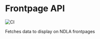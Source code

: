 # Frontpage API 
![CI](https://github.com/NDLANO/frontpage-api/workflows/CI/badge.svg)

Fetches data to display on NDLA frontpages
